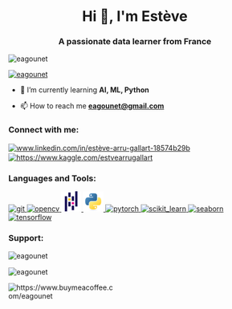 <h1 align="center">Hi 👋, I'm Estève</h1>
<h3 align="center">A passionate data learner from France</h3>

<p align="left"> <img src="https://komarev.com/ghpvc/?username=eagounet&label=Profile%20views&color=0e75b6&style=flat" alt="eagounet" /> </p>

<p align="left"> <a href="https://github.com/ryo-ma/github-profile-trophy"><img src="https://github-profile-trophy.vercel.app/?username=eagounet" alt="eagounet" /></a> </p>

- 🌱 I’m currently learning **AI, ML, Python**

- 📫 How to reach me **eagounet@gmail.com**

<h3 align="left">Connect with me:</h3>
<p align="left">
<a href="https://linkedin.com/in/www.linkedin.com/in/estève-arru-gallart-18574b29b" target="blank"><img align="center" src="https://raw.githubusercontent.com/rahuldkjain/github-profile-readme-generator/master/src/images/icons/Social/linked-in-alt.svg" alt="www.linkedin.com/in/estève-arru-gallart-18574b29b" height="30" width="40" /></a>
<a href="https://kaggle.com/https://www.kaggle.com/estvearrugallart" target="blank"><img align="center" src="https://raw.githubusercontent.com/rahuldkjain/github-profile-readme-generator/master/src/images/icons/Social/kaggle.svg" alt="https://www.kaggle.com/estvearrugallart" height="30" width="40" /></a>
</p>

<h3 align="left">Languages and Tools:</h3>
<p align="left"> <a href="https://git-scm.com/" target="_blank" rel="noreferrer"> <img src="https://www.vectorlogo.zone/logos/git-scm/git-scm-icon.svg" alt="git" width="40" height="40"/> </a> <a href="https://opencv.org/" target="_blank" rel="noreferrer"> <img src="https://www.vectorlogo.zone/logos/opencv/opencv-icon.svg" alt="opencv" width="40" height="40"/> </a> <a href="https://pandas.pydata.org/" target="_blank" rel="noreferrer"> <img src="https://raw.githubusercontent.com/devicons/devicon/2ae2a900d2f041da66e950e4d48052658d850630/icons/pandas/pandas-original.svg" alt="pandas" width="40" height="40"/> </a> <a href="https://www.python.org" target="_blank" rel="noreferrer"> <img src="https://raw.githubusercontent.com/devicons/devicon/master/icons/python/python-original.svg" alt="python" width="40" height="40"/> </a> <a href="https://pytorch.org/" target="_blank" rel="noreferrer"> <img src="https://www.vectorlogo.zone/logos/pytorch/pytorch-icon.svg" alt="pytorch" width="40" height="40"/> </a> <a href="https://scikit-learn.org/" target="_blank" rel="noreferrer"> <img src="https://upload.wikimedia.org/wikipedia/commons/0/05/Scikit_learn_logo_small.svg" alt="scikit_learn" width="40" height="40"/> </a> <a href="https://seaborn.pydata.org/" target="_blank" rel="noreferrer"> <img src="https://seaborn.pydata.org/_images/logo-mark-lightbg.svg" alt="seaborn" width="40" height="40"/> </a> <a href="https://www.tensorflow.org" target="_blank" rel="noreferrer"> <img src="https://www.vectorlogo.zone/logos/tensorflow/tensorflow-icon.svg" alt="tensorflow" width="40" height="40"/> </a> </p>

<h3 align="left">Support:</h3>
<p>&nbsp;<img align="left" src="https://github-readme-stats.vercel.app/api?username=eagounet&show_icons=true&locale=en" alt="eagounet" /></p>
<p><img align="center" src="https://github-readme-streak-stats.herokuapp.com/?user=eagounet&" alt="eagounet" /></p>
<p><a href="https://www.buymeacoffee.com/eagounet"> <img align="left" src="https://cdn.buymeacoffee.com/buttons/v2/default-yellow.png" height="50" width="210" alt="https://www.buymeacoffee.com/eagounet" /></a></p><br><br>
